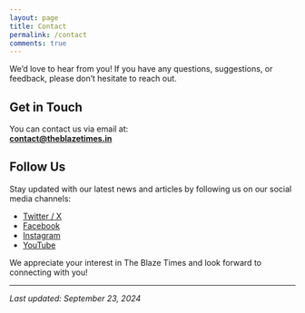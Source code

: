 ```yaml
---
layout: page
title: Contact
permalink: /contact
comments: true
---
```


We’d love to hear from you! If you have any questions, suggestions, or feedback, please don’t hesitate to reach out.

## Get in Touch

You can contact us via email at:  
**[contact@theblazetimes.in](mailto:contact@theblazetimes.in)**

## Follow Us

Stay updated with our latest news and articles by following us on our social media channels:

- [Twitter / X](https://x.com/theblazetimes_x)  
- [Facebook](https://wwww.facebook.com/theblazetimes)  
- [Instagram](https://www.instagram.com/theblazetimes)
- [YouTube](https://www.youtube.com/@theblazetimes_yt)

We appreciate your interest in The Blaze Times and look forward to connecting with you!

---

*Last updated: September 23, 2024*
